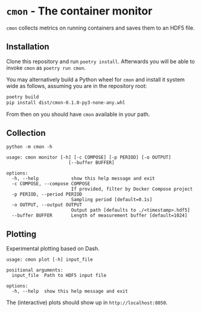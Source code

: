 # `cmon` - The container monitor

`cmon` collects metrics on running containers and saves them to an HDF5
file.

## Installation

Clone this repository and run `poetry install`. Afterwards you will be able to
invoke `cmon` as `poetry run cmon`.

You may alternatively build a Python wheel for `cmon` and install it system
wide as follows, assuming you are in the repository root:

```bash
poetry build
pip install dist/cmon-0.1.0-py3-none-any.whl
```

From then on you should have `cmon` available in your path.

## Collection

```
python -m cmon -h

usage: cmon monitor [-h] [-c COMPOSE] [-p PERIOD] [-o OUTPUT]
                       [--buffer BUFFER]

options:
  -h, --help            show this help message and exit
  -c COMPOSE, --compose COMPOSE
                        If provided, filter by Docker Compose project
  -p PERIOD, --period PERIOD
                        Sampling period [default=0.1s]
  -o OUTPUT, --output OUTPUT
                        Output path [defaults to ./<timestamp>.hdf5]
  --buffer BUFFER       Length of measurement buffer [default=1024]
```

## Plotting

Experimental plotting based on Dash.

```
usage: cmon plot [-h] input_file

positional arguments:
  input_file  Path to HDF5 input file

options:
  -h, --help  show this help message and exit
```

The (interactive) plots should show up in `http://localhost:8050`.
